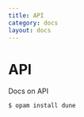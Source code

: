 ```yaml
---
title: API
category: docs
layout: docs
---
```

# API

Docs on API

``` bash
$ opam install dune
```
